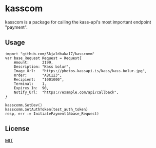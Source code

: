# kasscom

kasscom is a package for calling the kass-api's most important endpoint "payment".

## Usage

```golang
import "github.com/Skjaldbaka17/kasscomm"
var base_Request Request = Request{
	Amount:      2199,
	Description: "Kass bolur",
	Image_Url:   "https://photos.kassapi.is/kass/kass-bolur.jpg",
	Order:       "ABC123",
	Recipient:   "1001000",
	Terminal:    1,
	Expires_In:  90,
	Notify_Url:  "https://example.com/api/callback",
}

kasscomm.SetDev()
kasscomm.SetAuthToken(test_auth_token)
resp, err := InitiatePayment(&base_Request)
```

## License
[MIT](https://choosealicense.com/licenses/mit/)